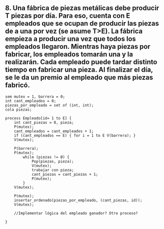 ## 8. Una fábrica de piezas metálicas debe producir T piezas por día. Para eso, cuenta con E empleados que se ocupan de producir las piezas de a una por vez (se asume T>E). La fábrica empieza a producir una vez que todos los empleados llegaron. Mientras haya piezas por fabricar, los empleados tomarán una y la realizarán. Cada empleado puede tardar distinto tiempo en fabricar una pieza. Al finalizar el día, se le da un premio al empleado que más piezas fabricó.
```
sem mutex = 1, barrera = 0;
int cant_empleados = 0;
piezas_por_empleado = set of (int, int);
cola piezas;

process Empleado[id= 1 to E] {
    int cant_piezas = 0, pieza;
    P(mutex);
    cant_empleados = cant_empleados + 1;
    if (cant_empleados == E) { for i = 1 to E V(barrera); }
    V(mutex);

    P(barrera);
    P(mutex);
        while (piezas != Ø) {
            Pop(piezas, pieza);
            V(mutex);
            trabajar con pieza;
            cant_piezas = cant_piezas + 1;
            P(mutex);
        }
    V(mutex);

    P(mutex);
    insertar_ordenado(piezas_por_empleado, (cant_piezas, id));
    V(mutex);

    //Implementar lógica del empleado ganador? Otro proceso?

}   
```